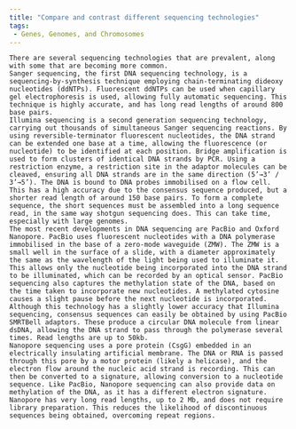 ```yaml
---
title: "Compare and contrast different sequencing technologies"
tags:
 - Genes, Genomes, and Chromosomes
---
```


    There are several sequencing technologies that are prevalent, along with some that are becoming more common. 
    Sanger sequencing, the first DNA sequencing technology, is a sequencing-by-synthesis technique employing chain-terminating dideoxy nucleotides (ddNTPs). Fluorescent ddNTPs can be used when capillary gel electrophoresis is used, allowing fully automatic sequencing. This technique is highly accurate, and has long read lengths of around 800 base pairs. 
    Illumina sequencing is a second generation sequencing technology, carrying out thousands of simultaneous Sanger sequencing reactions. By using reversible-terminator fluorescent nucleotides, the DNA strand can be extended one base at a time, allowing the fluorescence (or nucleotide) to be identified at each position. Bridge amplification is used to form clusters of identical DNA strands by PCR. Using a restriction enzyme, a restriction site in the adaptor molecules can be cleaved, ensuring all DNA strands are in the same direction (5’→3’ / 3’→5’). The DNA is bound to DNA probes immobilised on a flow cell. This has a high accuracy due to the consensus sequence produced, but a shorter read length of around 150 base pairs. To form a complete sequence, the short sequences must be assembled into a long sequence read, in the same way shotgun sequencing does. This can take time, especially with large genomes. 
    The most recent developments in DNA sequencing are PacBio and Oxford Nanopore. PacBio uses fluorescent nucleotides with a DNA polymerase immobilised in the base of a zero-mode waveguide (ZMW). The ZMW is a small well in the surface of a slide, with a diameter approximately the same as the wavelength of the light being used to illuminate it. This allows only the nucleotide being incorporated into the DNA strand to be illuminated, which can be recorded by an optical sensor. PacBio sequencing also captures the methylation state of the DNA, based on the time taken to incorporate new nucleotides. A methylated cytosine causes a slight pause before the next nucleotide is incorporated. Although this technology has a slightly lower accuracy that Illumina sequencing, consensus sequences can easily be obtained by using PacBio SMRTBell adaptors. These produce a circular DNA molecule from linear dsDNA, allowing the DNA strand to pass through the polymerase several times. Read lengths are up to 50kb. 
    Nanopore sequencing uses a pore protein (CsgG) embedded in an electrically insulating artificial membrane. The DNA or RNA is passed through this pore by a motor protein (likely a helicase), and the electron flow around the nucleic acid strand is recording. This can then be converted to a signature, allowing conversion to a nucleotide sequence. Like PacBio, Nanopore sequencing can also provide data on methylation of the DNA, as it has a different electron signature. Nanopore has very long read lengths, up to 2 Mb, and does not require library preparation. This reduces the likelihood of discontinuous sequences being obtained, overcoming repeat regions. 
